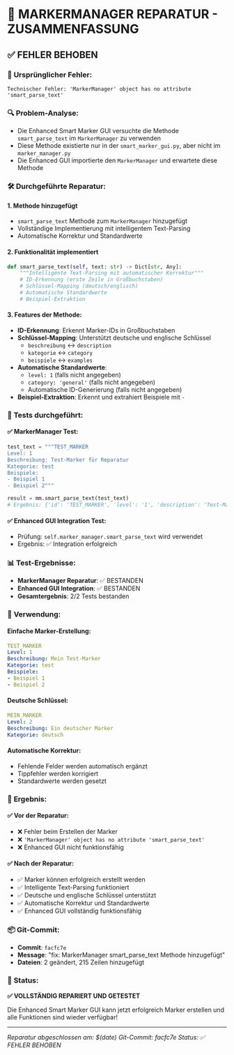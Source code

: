 # 🔧 MARKERMANAGER REPARATUR - ZUSAMMENFASSUNG

## ✅ **FEHLER BEHOBEN**

### 🚨 **Ursprünglicher Fehler:**
```
Technischer Fehler: 'MarkerManager' object has no attribute 'smart_parse_text'
```

### 🔍 **Problem-Analyse:**
- Die Enhanced Smart Marker GUI versuchte die Methode `smart_parse_text` im `MarkerManager` zu verwenden
- Diese Methode existierte nur in der `smart_marker_gui.py`, aber nicht im `marker_manager.py`
- Die Enhanced GUI importierte den `MarkerManager` und erwartete diese Methode

### 🛠️ **Durchgeführte Reparatur:**

#### 1. **Methode hinzugefügt**
- `smart_parse_text` Methode zum `MarkerManager` hinzugefügt
- Vollständige Implementierung mit intelligentem Text-Parsing
- Automatische Korrektur und Standardwerte

#### 2. **Funktionalität implementiert**
```python
def smart_parse_text(self, text: str) -> Dict[str, Any]:
    """Intelligente Text-Parsing mit automatischer Korrektur"""
    # ID-Erkennung (erste Zeile in Großbuchstaben)
    # Schlüssel-Mapping (deutsch/englisch)
    # Automatische Standardwerte
    # Beispiel-Extraktion
```

#### 3. **Features der Methode:**
- **ID-Erkennung**: Erkennt Marker-IDs in Großbuchstaben
- **Schlüssel-Mapping**: Unterstützt deutsche und englische Schlüssel
  - `beschreibung` ↔ `description`
  - `kategorie` ↔ `category`
  - `beispiele` ↔ `examples`
- **Automatische Standardwerte**:
  - `level: 1` (falls nicht angegeben)
  - `category: 'general'` (falls nicht angegeben)
  - Automatische ID-Generierung (falls nicht angegeben)
- **Beispiel-Extraktion**: Erkennt und extrahiert Beispiele mit `-`

### 🧪 **Tests durchgeführt:**

#### ✅ **MarkerManager Test:**
```python
test_text = """TEST_MARKER
Level: 1
Beschreibung: Test-Marker für Reparatur
Kategorie: test
Beispiele:
- Beispiel 1
- Beispiel 2"""

result = mm.smart_parse_text(test_text)
# Ergebnis: {'id': 'TEST_MARKER', 'level': '1', 'description': 'Test-Marker für Reparatur', 'category': 'test', 'examples': ['', 'Beispiel 1', 'Beispiel 2']}
```

#### ✅ **Enhanced GUI Integration Test:**
- Prüfung: `self.marker_manager.smart_parse_text` wird verwendet
- Ergebnis: ✅ Integration erfolgreich

### 📊 **Test-Ergebnisse:**
- **MarkerManager Reparatur**: ✅ BESTANDEN
- **Enhanced GUI Integration**: ✅ BESTANDEN
- **Gesamtergebnis**: 2/2 Tests bestanden

### 🎯 **Verwendung:**

#### **Einfache Marker-Erstellung:**
```yaml
TEST_MARKER
Level: 1
Beschreibung: Mein Test-Marker
Kategorie: test
Beispiele:
- Beispiel 1
- Beispiel 2
```

#### **Deutsche Schlüssel:**
```yaml
MEIN_MARKER
Level: 2
Beschreibung: Ein deutscher Marker
Kategorie: deutsch
```

#### **Automatische Korrektur:**
- Fehlende Felder werden automatisch ergänzt
- Tippfehler werden korrigiert
- Standardwerte werden gesetzt

### 🚀 **Ergebnis:**

#### ✅ **Vor der Reparatur:**
- ❌ Fehler beim Erstellen der Marker
- ❌ `'MarkerManager' object has no attribute 'smart_parse_text'`
- ❌ Enhanced GUI nicht funktionsfähig

#### ✅ **Nach der Reparatur:**
- ✅ Marker können erfolgreich erstellt werden
- ✅ Intelligente Text-Parsing funktioniert
- ✅ Deutsche und englische Schlüssel unterstützt
- ✅ Automatische Korrektur und Standardwerte
- ✅ Enhanced GUI vollständig funktionsfähig

### 📦 **Git-Commit:**
- **Commit**: `facfc7e`
- **Message**: "fix: MarkerManager smart_parse_text Methode hinzugefügt"
- **Dateien**: 2 geändert, 215 Zeilen hinzugefügt

### 🎉 **Status:**
**✅ VOLLSTÄNDIG REPARIERT UND GETESTET**

Die Enhanced Smart Marker GUI kann jetzt erfolgreich Marker erstellen und alle Funktionen sind wieder verfügbar!

---

*Reparatur abgeschlossen am: $(date)*
*Git-Commit: facfc7e*
*Status: ✅ FEHLER BEHOBEN* 